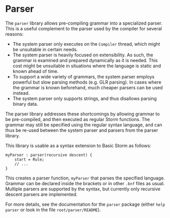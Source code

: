 Parser
======

The `parser` library allows pre-compiling grammar into a specialized parser. This is a useful
complement to the parser used by the compiler for several reasons:

- The system parser only executes on the `Compiler` thread, which might be unsuitable in certain needs.
- The system parser is heavily focused on extensibility. As such, the grammar is examined and
  prepared dynamically as it is needed. This cost might be unsuitable in situations where the
  language is static and known ahead of time.
- To support a wide variety of grammars, the system parser employs powerful but slow parsing
  methods (e.g. GLR parsing). In cases where the grammar is known beforehand, much cheaper
  parsers can be used instead.
- The system parser only supports strings, and thus disallows parsing binary data.

The parser library addresses these shortcomings by allowing grammar to be pre-compiled, and then
executed as regular Storm functions. The grammar may still be specified using the regular syntax
language, and can thus be re-used between the system parser and parsers from the parser library.

This library is usable as a syntax extension to Basic Storm as follows:

```
myParser : parser(recursive descent) {
    start = Rule;
    // ...
}
```

This creates a parser function, `myParser` that parses the specified language. Grammar can be
declared inside the brackets or in other `.bnf` files as usual. Multiple parsers are supported by
the syntax, but currently only recursive descent parsers are implemented.

For more details, see the documentation for the `parser` package (either `help parser` or look in
the file `root/parser/README`).

